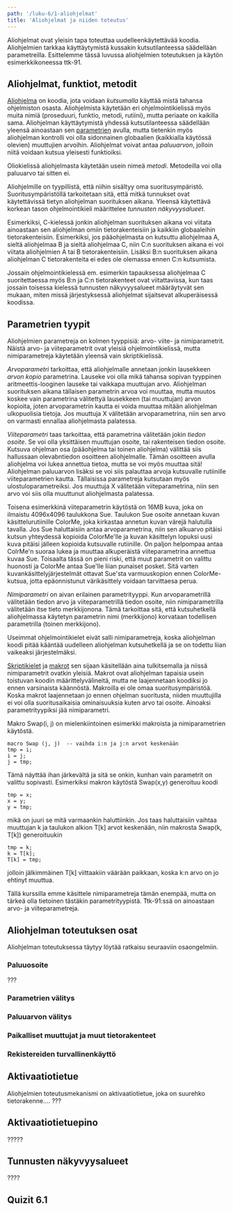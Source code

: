 ```yaml
---
path: '/luku-6/1-aliohjelmat'
title: 'Aliohjelmat ja niiden toteutus'
---
```


<div>
<lead>Aliohjelmat ovat yleisin tapa toteuttaa uudelleenkäytettävää koodia. Aliohjelmien tarkkaa käyttäytymistä kussakin kutsutilanteessa säädellään parametreilla. Esittelemme tässä luvussa aliohjelmien toteutuksen ja käytön esimerkkikoneessa ttk-91.</lead>
</div>

## Aliohjelmat, funktiot, metodit
[Aliohjelma](https://fi.wikipedia.org/wiki/Aliohjelma) on koodia, jota voidaan _kutsumalla_ käyttää mistä tahansa ohjelmiston osasta. Aliohjelmista käytetään eri ohjelmointikielissä myös muita nimiä (proseduuri, funktio, metodi, rutiini), mutta periaate on kaikilla sama. Aliohjelman käyttäytymistä yhdessä kutsutilanteessa säädellään yleensä ainoastaan sen [parametrien](https://www.wikiwand.com/fi/Parametri_(tietotekniikka)) avulla, mutta tietenkin myös aliohjelman kontrolli voi olla sidonnainen globaalien (kaikkialla käytössä olevien) muuttujien arvoihin. Aliohjelmat voivat antaa _paluuarvon_, jolloin niitä voidaan kutsua yleisesti funktioiksi. 

Oliokielissä aliohjelmasta käytetään usein nimeä _metodi_. Metodeilla voi olla paluuarvo tai sitten ei.

Aliohjelmille on tyypillistä, että niihin sisältyy oma suoritusympäristö. Suoritusympäristöllä tarkoitetaan sitä, että mitkä tunnukset ovat käytettävissä tietyn aliohjelman suorituksen aikana. Yleensä käytettävä korkean tason ohjelmointikieli määrittelee _tunnusten näkyvyysalueet_. 

Esimerkiksi, C-kielessä jonkin aliohjelman suorituksen aikana voi viitata ainoastaan sen aliohjelman omiin tietorakenteisiin ja kaikkiin globaaleihin tietorakenteisiin. Esimerkiksi, jos pääohjelmasta on kutsuttu aliohjelmaa A, sieltä aliohjelmaa B ja sieltä aliohjelmaa C, niin C:n suorituksen aikana ei voi viitata aliohjelmien A tai B tietorakenteisiin. Lisäksi B:n suorituksen aikana aliohjelman C tietorakenteita ei edes ole olemassa ennen C:n kutsumista.

Jossain ohjelmointikielessä em. esimerkin tapauksessa aliohjelmaa C suoritettaessa myös B:n ja C:n tietorakenteet ovat viitattavissa, kun taas jossain toisessa kielessä tunnusten näkyvyysalueet määräytyvät sen mukaan, miten missä järjestyksessä aliohjelmat sijaitsevat alkuperäisessä koodissa. 

## Parametrien tyypit
Aliohjelmien parametreja on kolmen tyyppisiä: arvo- viite- ja nimiparametrit. Näistä arvo- ja viiteparametrit ovat yleisiä ohjelmointikielissä, mutta nimiparametreja käytetään yleensä vain skriptikielissä.

_Arvoparametri_ tarkoittaa, että aliohjelmalle annetaan jonkin lausekkeen _arvon kopio_ parametrina. Lauseke voi olla mikä tahansa sopivan tyyppinen aritmeettis-looginen lauseke tai vaikkapa muuttujan arvo. Aliohjelman suorituksen aikana tällaisen parametrin arvoa voi muuttaa, mutta muutos koskee vain parametrina välitettyä lausekkeen (tai muuttujan) arvon kopioita, joten arvoparametrin kautta ei voida muuttaa mitään aliohjelman ulkopuolisia tietoja. Jos muuttuja X välitetään arvoparametrina, niin sen arvo on varmasti ennallaa aliohjelmasta palatessa.

_Viiteparametri_ taas tarkoittaa, että parametrina välitetään jokin _tiedon osoite_. Se voi olla yksittäisen muuttujan osoite, tai rakenteisen tiedon osoite. Kutsuva ohjelman osa (pääohjelma tai toinen aliohjelma) välittää siis hallussaan olevabntiedon osoitteen aliohjelmalle. Tämän osoitteen avulla aliohjelma voi lukea annettua tietoa, mutta se voi myös muuttaa sitä! Aliohjelman paluuarvon lisäksi se voi siis palauttaa arvoja kutsuvalle rutiinille viiteparametrien kautta. Tällaisissa parametreja kutsutaan myös ulostuloparametreiksi. Jos muuttuja X välitetään viiteparametrina, niin sen arvo voi siis olla muuttunut aliohjelmasta palatessa.

Toisena esimerkkinä viiteparametrin käytöstä on 16MB kuva, joka on ilmaistu 4096x4096 taulukkona Sue. Taulukon Sue osoite annetaan kuvan käsittelurutiinille ColorMe, joka kirkastaa annetun kuvan värejä halutulla tavalla. Jos Sue haluttaisiin antaa arvoparametrina, niin sen alkuarvo pitäisi kutsun yhteydessä kopioida ColorMe'lle ja kuvan käsittelyn lopuksi uusi kuva pitäisi jälleen kopioida kutsuvalle rutiinille. On paljon helpompaa antaa ColrMe'n suoraa lukea ja muuttaa alkuperäistä viiteparametrina annettua kuvaa Sue. Toisaalta tässä on pieni riski, että muut parametrit on valittu huonosti ja ColorMe antaa Sue'lle liian punaiset posket. Sitä varten kuvankäsittelyjärjestelmät ottavat Sue'sta varmuuskopion ennen ColorMe-kutsua, jotta epäonnistunut värikäsittely voidaan tarvittaesa perua.

_Nimiparametri_ on aivan erilainen parametrityyppi. Kun arvoparametrillä välitetään tiedon arvo ja viiteparametrillä tiedon osoite, niin nimiparametrilla välitetään itse tieto merkkijonona. Tämä tarkoittaa sitä, että kutsuhetkellä aliohjelmassa käytetyn parametrin nimi (merkkijono) korvataan todellisen parametrilla (toinen merkkijono). 

Useimmat ohjelmointikielet eivät salli nimiparametreja, koska aliohjelman koodi pitää kääntää uudelleen aliohjelman kutsuhetkellä ja se on todettu liian vaikeaksi järjestelmäksi. 

[Skriptikielet](https://fi.wikipedia.org/wiki/Komentosarjakieli) ja [makrot](https://fi.wikipedia.org/wiki/Makro) sen sijaan käsitellään aina tulkitsemalla ja niissä nimiparametrit ovatkin yleisiä. Makrot ovat aliohjelman tapaisia usein toistuvan koodin määrittelyvälineitä, mutta ne laajennetaan koodiksi jo ennen varsinaista käännöstä. Makroilla ei ole omaa suoritusympäristöä. Koska makrot laajennetaan jo ennen ohjelman suoritusta, niiden muuttujilla ei voi olla suoritusaikaisia ominaisuuksia kuten arvo tai osoite. Ainoaksi parametrityypiksi jää nimiparametri.

Makro Swap(i, j) on mielenkiintoinen esimerkki makroista ja nimiparametrien käytöstä.

```
macro Swap (j, j)  -- vaihda i:n ja j:n arvot keskenään
tmp = i;
i = j;
j = tmp;
```

Tämä näyttää ihan järkevältä ja sitä se onkin, kunhan vain parametrit on valittu sopivasti. Esimerkiksi makron käytöstä Swap(x,y) generoituu koodi 

```
tmp = x;
x = y;
y = tmp;
```

mikä on juuri se mitä varmaankin haluttiinkin. Jos taas haluttaisiin vaihtaa muuttujan k ja taulukon alkion T[k] arvot keskenään, niin makrosta Swap(k, T[k]) generoituukin

```
tmp = k;
k = T[k];
T[k] = tmp;
```

jolloin jälkimmäinen T[k] viittaakiin väärään paikkaan, koska k:n arvo on jo ehtinyt muuttua.

Tällä kurssilla emme käsittele nimiparametreja tämän enempää, mutta on tärkeä olla tietoinen tästäkin parametrityypistä. Ttk-91:ssä on ainoastaan arvo- ja viiteparametreja.

## Aliohjelman toteutuksen osat
Aliohjelman toteutuksessa täytyy löytää ratkaisu seuraaviin osaongelmiin.

### Paluuosoite
???

### Parametrien välitys

### Paluuarvon välitys

### Paikalliset muuttujat ja muut tietorakenteet

### Rekistereiden turvallinenkäyttö



## Aktivaatiotietue
Aliohjelmien toteutusmekanismi on aktivaatiotietue, joka on suurehko tietorakenne....  ???

## Aktivaatiotietuepino
?????

## Tunnusten näkyvyysalueet
????



## Quizit 6.1
<!-- quiz 6.1.??: ???? -->

<div><quiznator id="5caf0493fd9fd71425c6d6c6"></quiznator></div>
